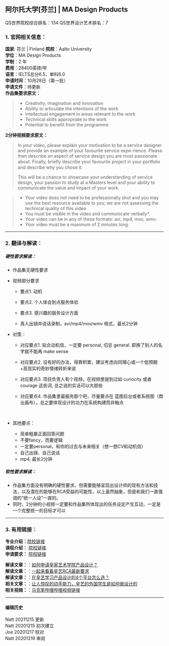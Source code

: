 ## 阿尔托大学[芬兰] | MA Design Products

QS世界院校综合排名：134
QS世界设计艺术排名：7


### 1. 官网相关信息：

**国家**: 芬兰 | Finland
**院校**：Aalto University  
**学位**：MA Design Products  
**学制**：2 年  
**费用**：28400英镑/年  
**语言**：IELTS总分6.5，单科6.0  
**申请时间**：10月28日（第一批）  
**申请文件**：待更新  
**作品集要求原文：**   

> - Creativity, imagination and innovation  
> - Ability to articulate the intentions of the work  
> - Intellectual engagement in areas relevant to the work  
> - Technical skills appropriate to the work
> - Potential to benefit from the programme    



**2分钟视频要求原文：**   



> In your video, please explain your motivation to be a service designer and provide an example of your favourite service expe-rience. Please then describe an aspect of service design you are most passionate about. Finally, brieﬂy describe your favourite project in your portfolio and describe why you chose it.
>
> This will be a chance to showcase your understanding of service design, your passion to study at a Masters level and your ability to communicate the value and impact of your work.

> -  Your video does not need to be professionally shot and you may use the best resource available to you; we are not assessing the technical quality of this video
> -  You must be visible in the video and communicate verbally*.
> -  Your video can be in any of these formats: avi, mp4, mov, wmv.
> -  Your video must be a maximum of 2 minutes long.




---


### 2. 翻译与解读：

##### 硬性要求解读：
- 作品集无硬性要求  


- 视频部分要求

  - 要点1. 动机
  - 要点2. 个人体会到点服务体验
  - 要点3. 感兴趣的服务设计方面

  - 真人出镜并说话录制，avi/mp4/mov/wmv 格式，最长2分钟



- 对策：

  - 对应要点1. 贴合动机信，一定要 personal, 切忌 general. 即换了别人的名字就不能再 make sense  
  - 对应要点2. 没有好的办法，得靠积累，建议考虑向同理心或一个低预期+高现实的奇妙情绪转折来说  
  - 对应要点3. 项目负责人有个视频，在视频里提到过如 curiocity 或者 courage 这些词, 总之说的实话可以大胆些  
  - 对应要点4. 作品集里最服务那个吧，尽量要点在 蓝图后台或者系统图（商业画布），总之要体现设计的功力在系统构建而非触点    

    ​    
- 其他要点：

  - 简单粗暴正面回答问题
  - 不要fancy，而要逻辑
  - 一定要personal，和你的过去与未来相关（想一想CV和动机信）
  - 自己出镜、自己说话
  - mp4, 最长2分钟

##### 软性要求解读：
- 作品集方面没有明确的硬性要求，但需要能够呈现出设计师的现有方法和技法，以及潜在的能够在RCA受益的可能性，以上虽然抽象，但是和我们一直强调的“统一人设”一直的。
- 同时，2分钟的小视频一定要和作品集所体现出的任务设定产生互动，一定是一个完整统一的目标才可以


---


### 3. 有用链接：

**专业介绍：**[院校链接](https://www.rca.ac.uk/schools/school-of-design/design-products/)  
**课程介绍：** [院校链接](https://www.rca.ac.uk/schools/school-of-design/design-products/)  
**申请要求：** [院校链接](https://www.rca.ac.uk/schools/school-of-design/design-products/ma-entrance/)

**解读文章：**：[如何申请皇家艺术学院产品设计？](http://www.makebi.net/28018.html)  
**解读文章：**：[一起来看看皇艺RCA最新要求](http://www.makebi.net/38630.html)  
**解读文章：**：[在皇艺学习产品设计的4个平台怎么选？](http://www.makebi.net/38830.html)  
**相关文章：**：[让人惊叹的动手能力，皇艺的外国学生是如何做设计的](http://www.makebi.net/38406.html)  
**相关视频：**：[马克笔哔哩哔哩视频链接](https://www.bilibili.com/video/av22598242)  



---


#### 编辑历史

Natt 20211215 更新  
Natt 20201215 初次建立  
Joe  20201217 校对  
Natt 20201219 审阅
